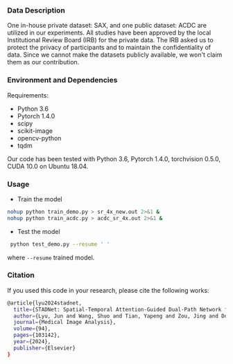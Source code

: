 



### Data Description
One in-house private dataset: SAX, and one public dataset: ACDC are utilized in our experiments. All studies have been approved by the local Institutional Review Board (IRB) for the private data. The IRB asked us to protect the privacy of participants and to maintain the confidentiality of data. Since we cannot make the  datasets publicly available, we won't claim them as our contribution. 


### Environment and Dependencies
Requirements:
* Python 3.6
* Pytorch 1.4.0 
* scipy
* scikit-image
* opencv-python
* tqdm

Our code has been tested with Python 3.6, Pytorch 1.4.0, torchvision 0.5.0, CUDA 10.0 on Ubuntu 18.04.


### Usage

- Train the model
```bash
nohup python train_demo.py > sr_4x_new.out 2>&1 &
nohup python train_acdc.py > acdc_sr_4x.out 2>&1 &
```

- Test the model
```bash
 python test_demo.py --resume ' '
```
where
`--resume`  trained model. 

### Citation
If you used this code in your research, please cite the following works:
```bash
@article{lyu2024stadnet,
  title={STADNet: Spatial-Temporal Attention-Guided Dual-Path Network for cardiac cine MRI super-resolution},
  author={Lyu, Jun and Wang, Shuo and Tian, Yapeng and Zou, Jing and Dong, Shunjie and Wang, Chengyan and Aviles-Rivero, Angelica I and Qin, Jing},
  journal={Medical Image Analysis},
  volume={94},
  pages={103142},
  year={2024},
  publisher={Elsevier}
}
```


